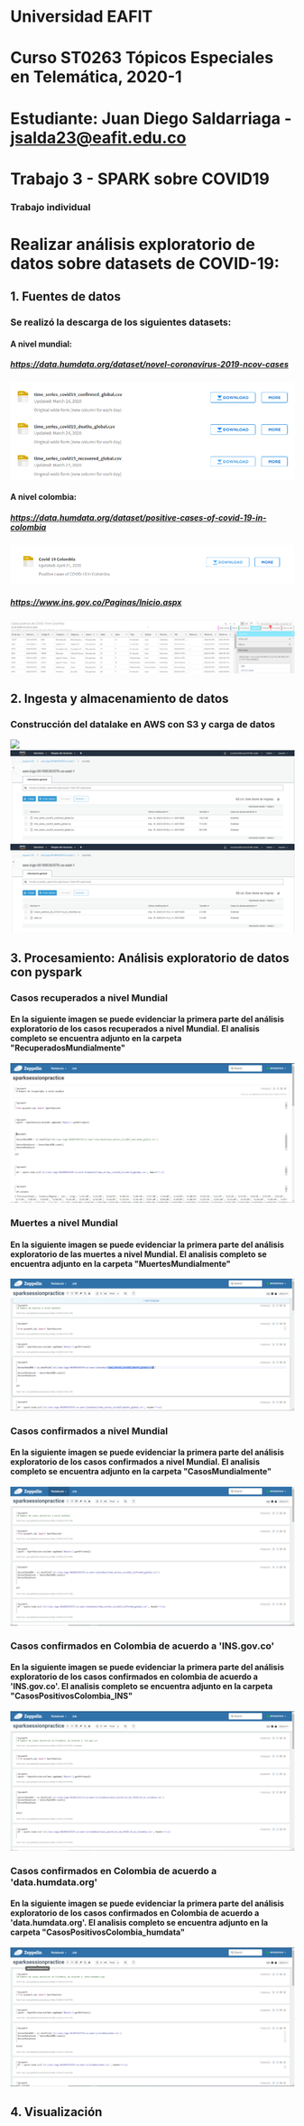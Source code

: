 # Universidad EAFIT
# Curso ST0263 Tópicos Especiales en Telemática, 2020-1
# Estudiante: Juan Diego Saldarriaga - jsalda23@eafit.edu.co
# Trabajo 3 - SPARK sobre COVID19
### Trabajo individual
# Realizar análisis exploratorio de datos sobre datasets de COVID-19:

## 1. Fuentes de datos
 ### Se realizó la descarga de los siguientes datasets:
  #### A nivel mundial:
   ##### https://data.humdata.org/dataset/novel-coronavirus-2019-ncov-cases
   ![](Imagenes/Descargas%20mundiales.PNG)

  #### A nivel colombia:
   ##### https://data.humdata.org/dataset/positive-cases-of-covid-19-in-colombia
   ![](Imagenes/Descargas-Colombia.PNG)

   ##### https://www.ins.gov.co/Paginas/Inicio.aspx
   ![](Imagenes/Descargas-Colombia2.PNG)

## 2. Ingesta y almacenamiento de datos
  ### Construcción del datalake en AWS con S3 y carga de datos
  ![](Imagenes/S3-Buckets.PNG)
  ![](Imagenes/S3-Mundial.PNG)
  ![](Imagenes/S3-Colombia.PNG)

## 3. Procesamiento: Análisis exploratorio de datos con pyspark

 ### Casos recuperados a nivel Mundial
  #### En la siguiente imagen se puede evidenciar la primera parte del análisis exploratorio de los casos recuperados a nivel Mundial. El analisis completo se encuentra adjunto en la carpeta "RecuperadosMundialmente"
  ![](Imagenes/Primera_Imagen_AnalysisRecuperados_Mundial.PNG)

 ### Muertes a nivel Mundial
  #### En la siguiente imagen se puede evidenciar la primera parte del análisis exploratorio de las muertes a nivel Mundial. El analisis completo se encuentra adjunto en la carpeta "MuertesMundialmente"
 ![](Imagenes/Primera_Imagen_AnalysisMuertes_Mundial.PNG)
 
 ### Casos confirmados a nivel Mundial
  #### En la siguiente imagen se puede evidenciar la primera parte del análisis exploratorio de los casos confirmados a nivel Mundial. El analisis completo se encuentra adjunto en la carpeta "CasosMundialmente"
 ![](Imagenes/Primera_Imagen_AnalisisCasos_Mundial.PNG)
 
### Casos confirmados en Colombia de acuerdo a 'INS.gov.co'
  #### En la siguiente imagen se puede evidenciar la primera parte del análisis exploratorio de los casos confirmados en colombia de acuerdo a 'INS.gov.co'. El analisis completo se encuentra adjunto en la carpeta "CasosPositivosColombia_INS"
 ![](Imagenes/Primera_Imagen_AnalisisCasos_Colombia_INS.PNG)

### Casos confirmados en Colombia de acuerdo a 'data.humdata.org'
  #### En la siguiente imagen se puede evidenciar la primera parte del análisis exploratorio de los casos confirmados en Colombia de acuerdo a 'data.humdata.org'. El analisis completo se encuentra adjunto en la carpeta "CasosPositivosColombia_humdata"
 ![](Imagenes/Primera_Imagen_AnalisisCasos_Colombia_humdata.PNG)
 

## 4. Visualización
 
 


